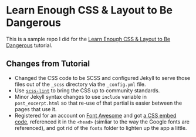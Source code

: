 # Learn Enough CSS & Layout to Be Dangerous

This is a sample repo I did for the
[Learn Enough CSS & Layout to Be Dangerous](https://www.learnenough.com/css-and-layout-tutorial)
tutorial.

## Changes from Tutorial

- Changed the CSS code to be SCSS and configured Jekyll to serve those files
  out of the `_scss` directory via the `_config.yml` file.
- Use [`scss-lint`](https://github.com/brigade/scss-lint) to bring the CSS
  up to community standards.
- Minor Jekyll syntax changes to use `include` variable in `post_excerpt.html`
  so that re-use of that partial is easier between the pages that use it.
- Registered for an account on [Font Awesome](http://fontawesome.io/) and got
  [a CSS embed code](http://fontawesome.io/get-started/), referenced it in the
  `<head>` (simliar to the way the Google fonts are referenced), and got rid
  of the `fonts` folder to lighten up the app a little.
